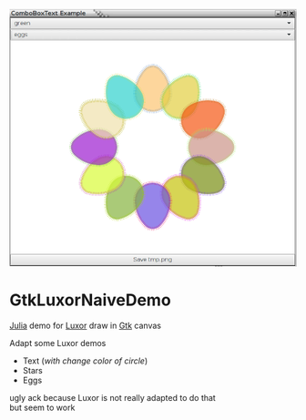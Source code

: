 ![splash image](images/GtkLuxorDemoApp.png)    
# GtkLuxorNaiveDemo
[Julia](https://julialang.org/) demo for  [Luxor](https://github.com/JuliaGraphics/Luxor.jl) draw in [Gtk](https://github.com/JuliaGraphics/Gtk.jl) canvas

Adapt some Luxor demos    
- Text (_with change color of circle_)  
- Stars  
- Eggs      

ugly ack because Luxor is not really adapted to do that    
but seem to work
